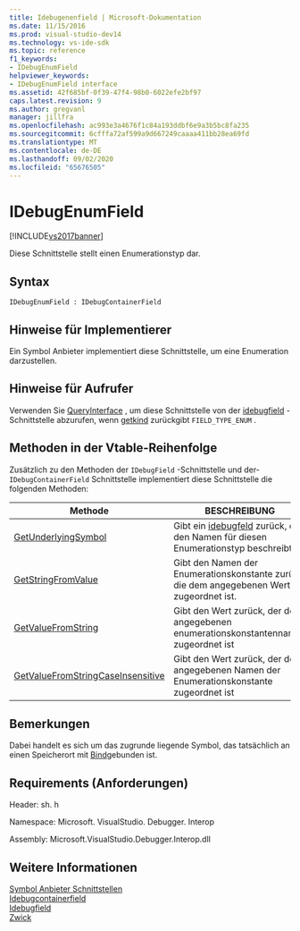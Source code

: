 ```yaml
---
title: Idebugenenfield | Microsoft-Dokumentation
ms.date: 11/15/2016
ms.prod: visual-studio-dev14
ms.technology: vs-ide-sdk
ms.topic: reference
f1_keywords:
- IDebugEnumField
helpviewer_keywords:
- IDebugEnumField interface
ms.assetid: 42f685bf-0f39-47f4-98b0-6022efe2bf97
caps.latest.revision: 9
ms.author: gregvanl
manager: jillfra
ms.openlocfilehash: ac993e3a4676f1c84a193ddbf6e9a3b5bc8fa235
ms.sourcegitcommit: 6cfffa72af599a9d667249caaaa411bb28ea69fd
ms.translationtype: MT
ms.contentlocale: de-DE
ms.lasthandoff: 09/02/2020
ms.locfileid: "65676505"
---
```

# <a name="idebugenumfield"></a>IDebugEnumField
[!INCLUDE[vs2017banner](../../../includes/vs2017banner.md)]

Diese Schnittstelle stellt einen Enumerationstyp dar.  
  
## <a name="syntax"></a>Syntax  
  
```  
IDebugEnumField : IDebugContainerField  
```  
  
## <a name="notes-for-implementers"></a>Hinweise für Implementierer  
 Ein Symbol Anbieter implementiert diese Schnittstelle, um eine Enumeration darzustellen.  
  
## <a name="notes-for-callers"></a>Hinweise für Aufrufer  
 Verwenden Sie [QueryInterface](https://msdn.microsoft.com/library/62fce95e-aafa-4187-b50b-e6611b74c3b3) , um diese Schnittstelle von der [idebugfield](../../../extensibility/debugger/reference/idebugfield.md) -Schnittstelle abzurufen, wenn [getkind](../../../extensibility/debugger/reference/idebugfield-getkind.md) zurückgibt `FIELD_TYPE_ENUM` .  
  
## <a name="methods-in-vtable-order"></a>Methoden in der Vtable-Reihenfolge  
 Zusätzlich zu den Methoden der `IDebugField` -Schnittstelle und der- `IDebugContainerField` Schnittstelle implementiert diese Schnittstelle die folgenden Methoden:  
  
|Methode|BESCHREIBUNG|  
|------------|-----------------|  
|[GetUnderlyingSymbol](../../../extensibility/debugger/reference/idebugenumfield-getunderlyingsymbol.md)|Gibt ein [idebugfeld](../../../extensibility/debugger/reference/idebugfield.md) zurück, das den Namen für diesen Enumerationstyp beschreibt.|  
|[GetStringFromValue](../../../extensibility/debugger/reference/idebugenumfield-getstringfromvalue.md)|Gibt den Namen der Enumerationskonstante zurück, die dem angegebenen Wert zugeordnet ist.|  
|[GetValueFromString](../../../extensibility/debugger/reference/idebugenumfield-getvaluefromstring.md)|Gibt den Wert zurück, der dem angegebenen enumerationskonstantennamen zugeordnet ist|  
|[GetValueFromStringCaseInsensitive](../../../extensibility/debugger/reference/idebugenumfield-getvaluefromstringcaseinsensitive.md)|Gibt den Wert zurück, der dem angegebenen Namen der Enumerationskonstante zugeordnet ist|  
  
## <a name="remarks"></a>Bemerkungen  
 Dabei handelt es sich um das zugrunde liegende Symbol, das tatsächlich an einen Speicherort mit [Bind](../../../extensibility/debugger/reference/idebugbinder-bind.md)gebunden ist.  
  
## <a name="requirements"></a>Requirements (Anforderungen)  
 Header: sh. h  
  
 Namespace: Microsoft. VisualStudio. Debugger. Interop  
  
 Assembly: Microsoft.VisualStudio.Debugger.Interop.dll  
  
## <a name="see-also"></a>Weitere Informationen  
 [Symbol Anbieter Schnittstellen](../../../extensibility/debugger/reference/symbol-provider-interfaces.md)   
 [Idebugcontainerfield](../../../extensibility/debugger/reference/idebugcontainerfield.md)   
 [Idebugfield](../../../extensibility/debugger/reference/idebugfield.md)   
 [Zwick](../../../extensibility/debugger/reference/idebugbinder-bind.md)
